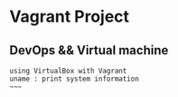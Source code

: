 # Vagrant Project
## DevOps && Virtual machine
~~~~
using VirtualBox with Vagrant
uname : print system information
~~~
